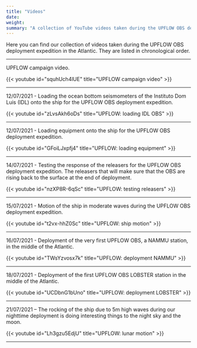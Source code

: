 ```yaml
---
title: "Videos"
date: 
weight: 
summary: "A collection of YouTube videos taken during the UPFLOW OBS deployment expedition."
---
```


Here you can find our collection of videos taken during the UPFLOW OBS deployment expedition in the Atlantic. They are listed in chronological order.

---

UPFLOW campaign video.

{{< youtube id="squhUch4lUE" title="UPFLOW campaign video" >}}

---

12/07/2021 - Loading the ocean bottom seismometers of the Instituto Dom Luis (IDL) onto the ship for the UPFLOW OBS deployment expedition.

{{< youtube id="zLvsAkh6oDs" title="UPFLOW: loading IDL OBS" >}}

---

12/07/2021 - Loading equipment onto the ship for the UPFLOW OBS deployment expedition.

{{< youtube id="GFoiLJxpfj4" title="UPFLOW: loading equipment" >}}

---

14/07/2021 - Testing the response of the releasers for the UPFLOW OBS deployment expedition. The releasers that will make sure that the OBS are rising back to the surface at the end of deployment.

{{< youtube id="nzXP8R-6qSc" title="UPFLOW: testing releasers" >}}

---

15/07/2021 - Motion of the ship in moderate waves during the UPFLOW OBS deployment expedition.

{{< youtube id="t2vx-hhZ0Sc" title="UPFLOW: ship motion" >}}

---

16/07/2021 - Deployment of the very first UPFLOW OBS, a NAMMU station, in the middle of the Atlantic.

{{< youtube id="TWsYzvosx7k" title="UPFLOW: deployment NAMMU" >}}

---

18/07/2021 - Deployment of the first UPFLOW OBS LOBSTER station in the middle of the Atlantic.

{{< youtube id="UCDbnG1bUno" title="UPFLOW: deployment LOBSTER" >}}

---

21/07/2021 – The rocking of the ship due to 5m high waves during our nighttime deployment is doing interesting things to the night sky and the moon.

{{< youtube id="Lh3gzu5EdjU" title="UPFLOW: lunar motion" >}}

---
